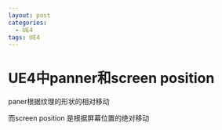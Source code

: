 ```yaml
---
layout: post
categories:
  - UE4
tags: UE4
---
```


<h1>
    UE4中panner和screen position
</h1>

paner根据纹理的形状的相对移动

而screen position 是根据屏幕位置的绝对移动